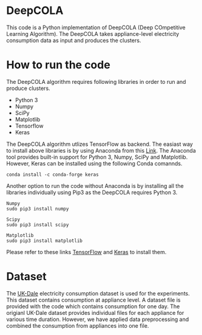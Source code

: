 # DeepCOLA

This code is a Python implementation of DeepCOLA (Deep COmpetitive Learning Algorithm). The DeepCOLA takes appliance-level electricity consumption data as input and produces the clusters.

# How to run the code

The DeepCOLA algorithm requires following libraries in order to run and produce clusters.

* Python 3
* Numpy
* SciPy
* Matplotlib
* Tensorflow
* Keras

The DeepCOLA algorithm utlizes TensorFlow as backend. The easiast way to install above libraries is by using Anaconda from this [Link](https://www.anaconda.com/). The Anaconda tool provides built-in support for Python 3, Numpy, SciPy and Matplotlib. However, Keras can be installed using the following Conda comannds. 

```
conda install -c conda-forge keras 
```

Another option to run the code without Anaconda is by installing all the libraries individually using Pip3 as the DeepCOLA requires Python 3.

```
Numpy
sudo pip3 install numpy

Scipy
sudo pip3 install scipy

Matplotlib
sudo pip3 install matplotlib
```

Please refer to these links [TensorFlow](https://www.tensorflow.org/install/) and [Keras](https://keras.io/) to install them.

# Dataset

The [UK-Dale](http://jack-kelly.com/data/) electricity consumption dataset is used for the experiments. This dataset contains consumption at appliance level. A dataset file is provided with the code which contains consumption for one day. The origianl UK-Dale dataset provides individual files for each appliance for various time duration. However, we have applied data preprocessing and combined the consumption from appliances into one file.
